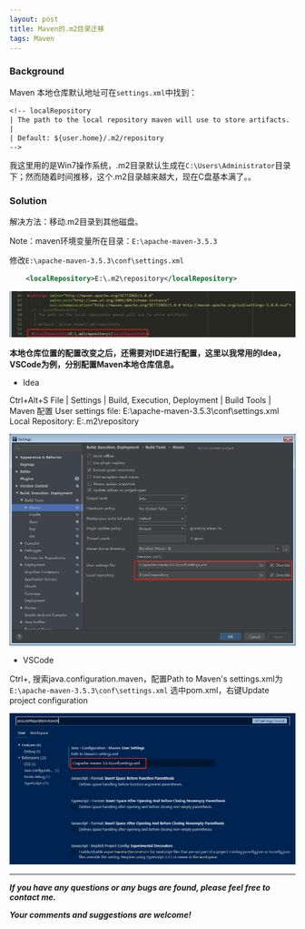 ```yaml
---
layout: post
title: Maven的.m2目录迁移
tags: Maven
---
```


### Background

Maven 本地仓库默认地址可在`settings.xml`中找到：

    <!-- localRepository
    | The path to the local repository maven will use to store artifacts.
    |
    | Default: ${user.home}/.m2/repository
    -->

我这里用的是Win7操作系统，.m2目录默认生成在`C:\Users\Administrator`目录下；然而随着时间推移，这个.m2目录越来越大，现在C盘基本满了。。

### Solution

解决方法：移动.m2目录到其他磁盘。

Note：maven环境变量所在目录：`E:\apache-maven-3.5.3`

修改`E:\apache-maven-3.5.3\conf\settings.xml`

```xml
    <localRepository>E:\.m2\repository</localRepository>
``` 

![2020-11-22-Maven-m2.jpg](https://github.com/heartsuit/heartsuit.github.io/raw/master/pictures/2020-11-22-Maven-m2.jpg)

**本地仓库位置的配置改变之后，还需要对IDE进行配置，这里以我常用的Idea，VSCode为例，分别配置Maven本地仓库信息。**

- Idea

Ctrl+Alt+S File | Settings | Build, Execution, Deployment | Build Tools | Maven 配置 
User settings file: E:\apache-maven-3.5.3\conf\settings.xml
Local Repository: E:\.m2\repository

![2020-11-22-Maven-idea.jpg](https://github.com/heartsuit/heartsuit.github.io/raw/master/pictures/2020-11-22-Maven-idea.jpg)

- VSCode

Ctrl+, 搜索java.configuration.maven，配置Path to Maven's settings.xml为`E:\apache-maven-3.5.3\conf\settings.xml`
选中pom.xml，右键Update project configuration

![2020-11-22-Maven-vscode.jpg](https://github.com/heartsuit/heartsuit.github.io/raw/master/pictures/2020-11-22-Maven-vscode.jpg)

---

***If you have any questions or any bugs are found, please feel free to contact me.***

***Your comments and suggestions are welcome!***